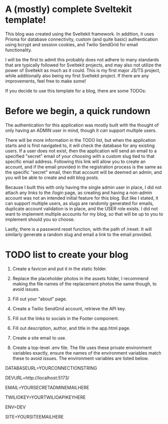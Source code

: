 # A (mostly) complete Sveltekit template!

This blog was created using the Sveltekit framework. In addition, it uses Prisma for database connectivity, custom (and quite basic) authentication using bcrypt and session cookies, and Twilio SendGrid for email functionality.

I will be the first to admit this probably does not adhere to many standards that are typically followed for Sveltekit projects, and may also not utilize the power of Sveltekit as much as it could. This is my first major JS/TS project, while additionally also being my first Sveltekit project. If there are any improvements, feel free to make some!

If you decide to use this template for a blog, there are some TODOs:

# Before we begin, a quick rundown

The authentication for this application was mostly built with the thought of only having an ADMIN user in mind, though it _can_ support multiple users.

There will be more information in the TODO list, but when the application starts and is first navigated to, it will check the database for any existing users. If a user does not exist, then the application will send an email to a specified "secret" email of your choosing with a custom slug tied to that specific email address. Following this link will allow you to create an account, and if the email provided in the registration process is the same as the specific "secret" email, then that account will be deemed an admin, and you will be able to create and edit blog posts.

Because I built this with only having the single admin user in place, I did not attach any links to the /login page, as creating and having a non-admin account was not an intended initial feature for this blog. But like I stated, it can support multiple users, as slugs are randomly generated for emails, duplicate account validation is in place, and the USER role exists. I did not want to implement multiple accounts for my blog, so that will be up to you to implement should you so choose.

Lastly, there is a password reset function, with the path of /reset. It will similarly generate a random slug and email a link to the email provided.

# TODO list to create your blog

1. Create a favicon and put it in the static folder.

2. Replace the placeholder photos in the assets folder, I recommend making the file names of the replacement photos the same though, to avoid issues.

3. Fill out your "about" page.

4. Create a Twilio SendGrid account, retrieve the API key.

5. Fill out the links to socials in the Footer component.

6. Fill out description, author, and title in the app.html page.

7. Create a site email to use.

8. Create a top-level .env file. The file uses these private environment variables exactly, ensure the names of the environment variables match these to avoid issues. The environment variables are listed below.

   

DATABASEURL=YOURCONNECTIONSTRING

DEVURL=http://localhost:5173/

EMAIL=YOURSECRETADMINEMAILHERE

TWILIOKEY=YOURTWILIOAPIKEYHERE

ENV=DEV

SITE=YOURSITEEMAILHERE
